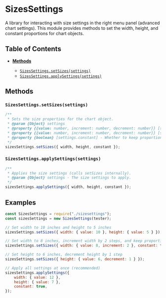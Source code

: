 # SizesSettings

A library for interacting with size settings in the right menu panel (advanced chart settings). This module provides methods to set the width, height, and constant proportions for chart objects.

## Table of Contents

-   [**Methods**](#methods)

    -   [`SizesSettings.setSizes(settings)`](#sizessettingssetsizessettings)
    -   [`SizesSettings.applySettings(settings)`](#sizessettingsapplysettingssettings)

## Methods

### `SizesSettings.setSizes(settings)`

```javascript
/**
 * Sets the size properties for the chart object.
 * @param {Object} settings
 * @property {{value: number, increment: number, decrement: number}} [settings.width] - Width settings
 * @property {{value: number, increment: number, decrement: number}} [settings.height] - Height settings.
 * @property {boolean} [settings.constant] - Whether to keep proportions constant.
 */
sizesSettings.setSizes({ width, height, constant });
```

### `SizesSettings.applySettings(settings)`

```javascript
/**
 * Applies the size settings (calls setSizes internally).
 * @param {Object} settings - The size settings to apply.
 */
sizesSettings.applySettings({ width, height, constant });
```

## Examples

```javascript
const SizesSettings = require("./sizesettings");
const sizesSettings = new SizesSettings(tester);

// Set width to 10 inches and height to 5 inches
sizesSettings.setSizes({ width: { value: 10 }, height: { value: 5 } });

// Set width to 8 inches, increment width by 2 steps, and keep proportions constant
sizesSettings.setSizes({ width: { value: 8, increment: 2 }, constant: true });

// Set height to 6 inches, decrement height by 1 step
sizesSettings.setSizes({ height: { value: 6, decrement: 1 } });

// Apply all settings at once (recommended)
sizesSettings.applySettings({
    width: { value: 12 },
    height: { value: 7 },
    constant: true,
});
```
